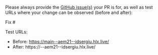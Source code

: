 Please always provide the [GitHub issue(s)](../issues) your PR is for, as well as test URLs where your change can be observed (before and after):

Fix #<gh-issue-id>

Test URLs:
- Before: https://main--aem21--idsergiu.hlx.live/
- After: https://<branch>--aem21--idsergiu.hlx.live/
